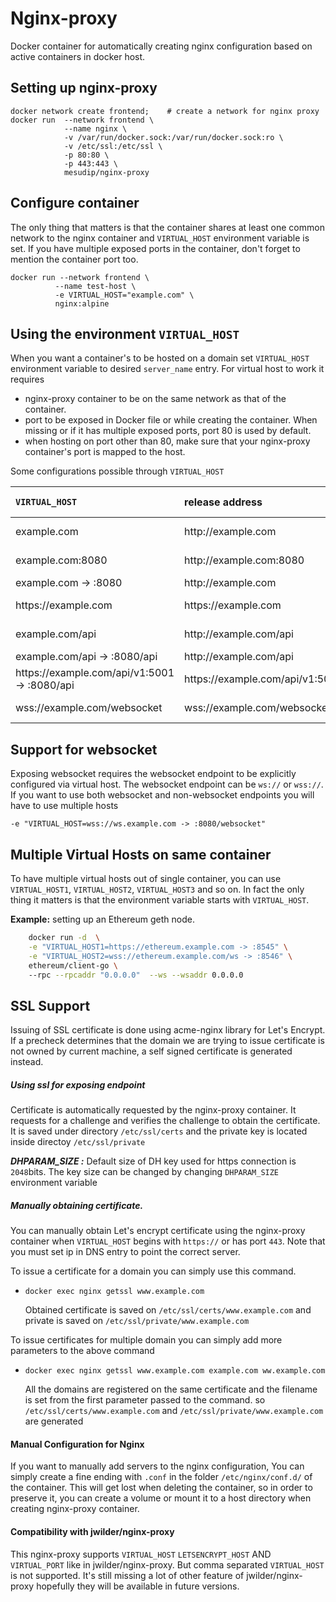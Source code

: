 # Nginx-proxy
Docker container for automatically creating nginx configuration based on active containers in docker host.

## Setting up nginx-proxy
```
docker network create frontend;    # create a network for nginx proxy
docker run  --network frontend \
            --name nginx \
            -v /var/run/docker.sock:/var/run/docker.sock:ro \
            -v /etc/ssl:/etc/ssl \
            -p 80:80 \
            -p 443:443 \
            mesudip/nginx-proxy
```
## Configure container
The only thing that matters is that the container shares at least one common network to the nginx container and `VIRTUAL_HOST` 
environment variable is set. If you have multiple exposed ports in the container, don't forget to 
mention the container port too. 
```
docker run --network frontend \
          --name test-host \
          -e VIRTUAL_HOST="example.com" \
          nginx:alpine
```

## Using the environment `VIRTUAL_HOST`
When you want a container's to be hosted on a domain set `VIRTUAL_HOST` environment variable to desired `server_name` entry.
For virtual host to work it requires 
- nginx-proxy container to be on the same network as that of the container.
- port to be exposed in Docker file or while creating the container. When missing or if it has multiple exposed ports, port 80 is used by default.
- when hosting on port other than 80, make sure that your nginx-proxy container's port is mapped to the host.

Some configurations possible through `VIRTUAL_HOST`

 `VIRTUAL_HOST` | release address |    container path | container port
:--- | :--- | :--- | :---
example.com |  http:<span></span>//example.com | / | exposed port
example.com:8080 | http:<span></span>//example.com:8080 | / | exposed port
example.com -> :8080 | http:<span></span>//example.com | / | `8080`
https://<span></span>example.com  | https:<span></span>//example.com | / | exposed port
example.com/<span></span>api | http://<span></span>example.com/api |/ | exposed port
example.com/<span></span>api -> :8080/api | http://<span></span>example.com/api | /api | 8080
https://<span></span>example.com/<span></span>api/v1:5001  -> :8080/api | https://<span></span>example.com/<span></span>api/v1:5001 | /api | 8080
wss://example.com/websocket | wss://example.com/websocket | / | exposed port
## Support for websocket
Exposing websocket requires the websocket endpoint to be explicitly configured via virtual host. The websocket endpoint can be `ws://` or `wss://`.
If you want to use both websocket and non-websocket endpoints you will have to use multiple hosts

`-e "VIRTUAL_HOST=wss://ws.example.com -> :8080/websocket"`
## Multiple Virtual Hosts on same container
To have multiple virtual hosts  out of single container, you can use `VIRTUAL_HOST1`, `VIRTUAL_HOST2`, `VIRTUAL_HOST3` and so on. In fact the only thing it matters is that the environment variable starts with `VIRTUAL_HOST`.

**Example:** setting up an Ethereum geth node.
```bash
    docker run -d  \
    -e "VIRTUAL_HOST1=https://ethereum.example.com -> :8545" \
    -e "VIRTUAL_HOST2=wss://ethereum.example.com/ws -> :8546" \
    ethereum/client-go \  
    --rpc --rpcaddr "0.0.0.0"  --ws --wsaddr 0.0.0.0

```

 
## SSL Support
Issuing of SSL certificate is done using acme-nginx library for Let's Encrypt. If a precheck determines that
the domain we are trying to issue certificate is not owned by current machine, a self signed certificate is
generated instead.
##### Using ssl for exposing endpoint
 Certificate is automatically requested by the nginx-proxy container.
 It requests for a challenge and verifies the challenge to obtain the certificate.
 It is saved under directory `/etc/ssl/certs` and the private key is located inside
 directoy `/etc/ssl/private`
 
 ***DHPARAM_SIZE :***
 Default size of DH key used for https connection is `2048`bits. The key size can be changed by changing `DHPARAM_SIZE` environment variable
 
 
##### Manually obtaining certificate.
 You can manually obtain Let's encrypt certificate using the nginx-proxy container when `VIRTUAL_HOST` begins with `https://`
 or has port `443`. 
 Note that you must set ip in  DNS entry to point the correct server.
 
 To issue a certificate for a domain you can simply use this command.
-  `docker exec nginx getssl www.example.com`

    Obtained certificate is saved on `/etc/ssl/certs/www.example.com` and private is saved on `/etc/ssl/private/www.example.com`

To issue certificates for multiple domain you can simply add more parameters to the above command
 
 - `docker exec nginx getssl www.example.com example.com ww.example.com`
 
    All the domains are registered on the same certificate and the filename is set from the first parameter
    passed to the command. so `/etc/ssl/certs/www.example.com`  and `/etc/ssl/private/www.example.com` are generated
    
#### Manual Configuration for Nginx 
If you want to manually add servers to the nginx configuration, You can simply create a fine ending with `.conf` 
in the folder `/etc/nginx/conf.d/` of the container. This will get lost when deleting the container,
so in order to preserve it, you can create a volume or mount it to a host directory when creating nginx-proxy container.

#### Compatibility with jwilder/nginx-proxy
This nginx-proxy supports `VIRTUAL_HOST` `LETSENCRYPT_HOST` AND `VIRTUAL_PORT` like in jwilder/nginx-proxy.
But comma separated `VIRTUAL_HOST` is not supported. It's still missing a lot of other feature of jwilder/nginx-proxy 
hopefully they will be available in future versions.
